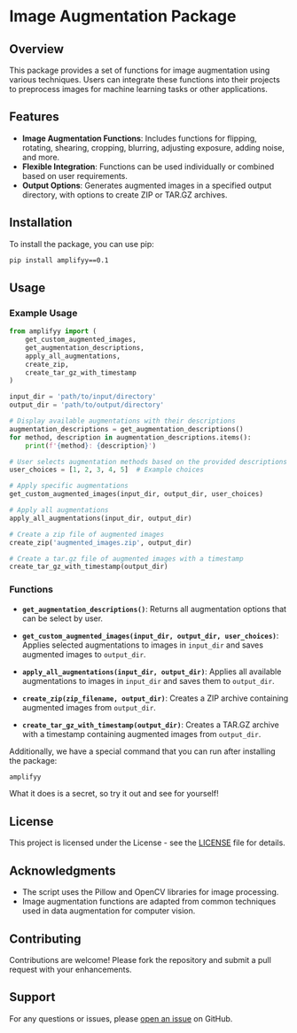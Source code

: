 # Image Augmentation Package

## Overview

This package provides a set of functions for image augmentation using various techniques. Users can integrate these functions into their projects to preprocess images for machine learning tasks or other applications.

## Features

- **Image Augmentation Functions**: Includes functions for flipping, rotating, shearing, cropping, blurring, adjusting exposure, adding noise, and more.
- **Flexible Integration**: Functions can be used individually or combined based on user requirements.
- **Output Options**: Generates augmented images in a specified output directory, with options to create ZIP or TAR.GZ archives.

## Installation

To install the package, you can use pip:

```bash
pip install amplifyy==0.1
```

## Usage

### Example Usage

```python
from amplifyy import (
    get_custom_augmented_images,
    get_augmentation_descriptions,
    apply_all_augmentations,
    create_zip,
    create_tar_gz_with_timestamp
)

input_dir = 'path/to/input/directory'
output_dir = 'path/to/output/directory'

# Display available augmentations with their descriptions
augmentation_descriptions = get_augmentation_descriptions()
for method, description in augmentation_descriptions.items():
    print(f'{method}: {description}')

# User selects augmentation methods based on the provided descriptions
user_choices = [1, 2, 3, 4, 5]  # Example choices

# Apply specific augmentations
get_custom_augmented_images(input_dir, output_dir, user_choices)

# Apply all augmentations
apply_all_augmentations(input_dir, output_dir)

# Create a zip file of augmented images
create_zip('augmented_images.zip', output_dir)

# Create a tar.gz file of augmented images with a timestamp
create_tar_gz_with_timestamp(output_dir)
```

### Functions

- **`get_augmentation_descriptions()`**: Returns all augmentation options that can be select by user.

- **`get_custom_augmented_images(input_dir, output_dir, user_choices)`**: Applies selected augmentations to images in `input_dir` and saves augmented images to `output_dir`.
  
- **`apply_all_augmentations(input_dir, output_dir)`**: Applies all available augmentations to images in `input_dir` and saves them to `output_dir`.
  
- **`create_zip(zip_filename, output_dir)`**: Creates a ZIP archive containing augmented images from `output_dir`.
  
- **`create_tar_gz_with_timestamp(output_dir)`**: Creates a TAR.GZ archive with a timestamp containing augmented images from `output_dir`.

Additionally, we have a special command that you can run after installing the package:

```bash
amplifyy
```

What it does is a secret, so try it out and see for yourself!

## License

This project is licensed under the License - see the [LICENSE](https://github.com/Adarshh9/Amplify/blob/main/LICENSE) file for details.

## Acknowledgments

- The script uses the Pillow and OpenCV libraries for image processing.
- Image augmentation functions are adapted from common techniques used in data augmentation for computer vision.

## Contributing

Contributions are welcome! Please fork the repository and submit a pull request with your enhancements.

## Support

For any questions or issues, please [open an issue](https://github.com/Adarshh9/Amplify/issues) on GitHub.

